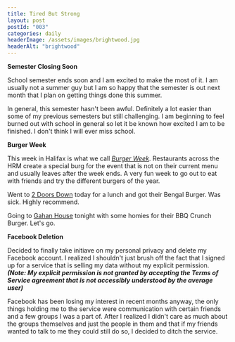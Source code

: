 ```yaml
---
title: Tired But Strong
layout: post
postId: "003"
categories: daily
headerImage: /assets/images/brightwood.jpg
headerAlt: "brightwood"
---
```

**Semester Closing Soon**

School semester ends soon and I am excited to make the most of it. I am usually not a summer guy but I am so happy that the semester is out next month that I plan on getting things done this summer. 

In general, this semester hasn't been awful. Definitely a lot easier than some of my previous semesters but still challenging. I am beginning to feel burned out with school in general so let it be known how excited I am to be finished. I don't think I will ever miss school.

**Burger Week**

This week in Halifax is what we call [_Burger Week_](http://burgerweek.co). Restaurants across the HRM create a special burg for the event that is not on their current menu and usually leaves after the week ends. A very fun week to go out to eat with friends and try the different burgers of the year.

Went to [2 Doors Down](https://www.go2doorsdown.com/) today for a lunch and got their Bengal Burger. Was sick. Highly recommend.

Going to [Gahan House](http://halifax.gahan.ca/) tonight with some homies for their BBQ Crunch Burger. Let's go.

**Facebook Deletion**

Decided to finally take initiave on my personal privacy and delete my Facebook account. I realized I shouldn't just brush off the fact that I signed up for a service that is selling my data without my explicit permission. **_(Note: My explicit permission is not granted by accepting the Terms of Service agreement that is not accessibly understood by the average user)_**

Facebook has been losing my interest in recent months anyway, the only things holding me to the service were communication with certain friends and a few groups I was a part of. After I realized I didn't care as much about the groups themselves and just the people in them and that if my friends wanted to talk to me they could still do so, I decided to ditch the service.